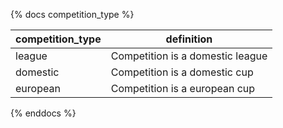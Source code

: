 {% docs competition_type %}

|competition_type	| definition												|
|-------------------|-----------------------------------------------------------|
| league            | Competition is a domestic league                          |
| domestic          | Competition is a domestic cup                             |
| european          | Competition is a european cup                             |


{% enddocs %}